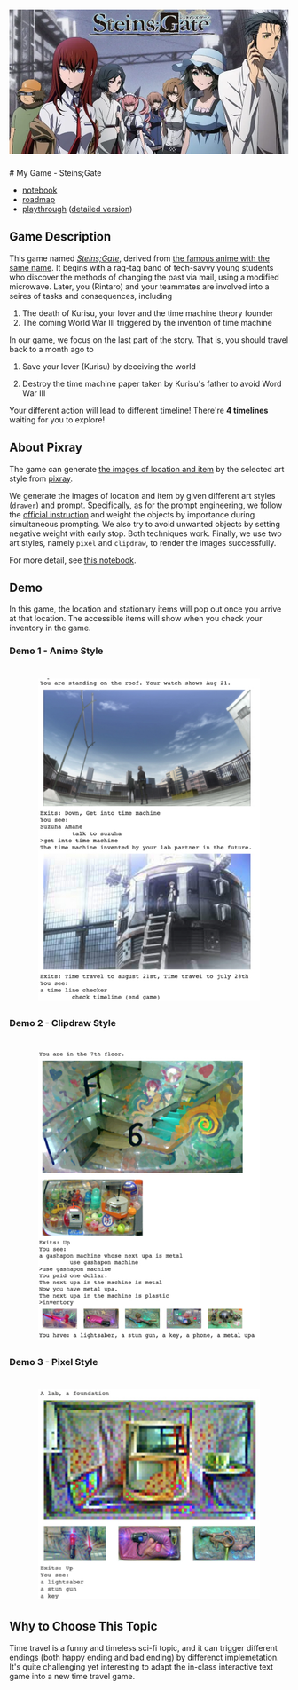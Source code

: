 <h1 align="center">
  <img src="images/stein_gate.png">
</h1>
# My Game - Steins;Gate

* [notebook](my_game_with_pixray.ipynb)
* [roadmap](my_game_visual.pdf)
* [playthrough](playthrough.txt) ([detailed version](playthrough_with_description.txt)) 

##  Game Description

This game named [*Steins;Gate*](https://store.steampowered.com/app/412830/STEINSGATE/), derived from [the famous anime with the same name](https://en.wikipedia.org/wiki/Steins;Gate_(TV_series)). It begins with a rag-tag band of tech-savvy young students who discover the methods of changing the past via mail, using a modified microwave. Later, you (Rintaro) and your teammates are involved into a seires of tasks and consequences, including 

1.   The death of Kurisu, your lover and the time machine theory founder
2.   The coming World War III triggered by the invention of time machine

In our game, we focus on the last part of the story. That is, you should travel back to a month ago to 

1.   Save your lover (Kurisu) by deceiving the world

2.   Destroy the time machine paper taken by Kurisu's father to avoid Word War III

Your different action will lead to different timeline! There're **4 timelines** waiting for you to explore!

## About Pixray 

The game can generate [the images of location and item](./images) by the selected art style from [pixray](https://github.com/pixray/pixray). 

We  generate the images of location and item by given different art styles (`drawer`) and prompt. Specifically, as for the prompt engineering, we follow the [official instruction](https://dazhizhong.gitbook.io/pixray-docs/docs/primary-settings) and weight the objects by importance during simultaneous prompting. We also try to avoid unwanted objects by setting negative weight with early stop. Both techniques work. Finally, we use two art styles, namely `pixel` and `clipdraw`, to render the images successfully. 

For more detail, see  [this notebook](pixray_location_item.ipynb).

## Demo

In this game, the location and stationary items will pop out once you arrive at that location. The accessible items will show when you check your inventory in the game.

### Demo 1 - Anime Style

<h1 align="center">
  <img src="demo/demo_anime.jpg" width="400">
</h1>

### Demo 2 - Clipdraw Style

<h1 align="center">
  <img src="demo/demo_clipdraw.jpg" width="400">
</h1>

### Demo 3 - Pixel Style

<h1 align="center">
  <img src="demo/demo_pixel.jpg" width="400">
</h1>

## Why to Choose This Topic

Time travel is a funny and timeless sci-fi topic, and it can trigger different endings (both happy ending and bad ending) by differenct implemetation. It's quite challenging yet interesting to adapt the in-class interactive text game into a new time travel game.
